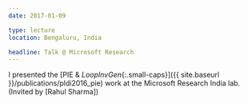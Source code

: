 ```yaml
---
date: 2017-01-09

type: lecture
location: Bengaluru, India

headline: Talk @ Microsoft Research
---
```


I presented the [PIE & _LoopInvGen_{:.small-caps}]({{ site.baseurl }}/publications/pldi2016_pie) work
at the Microsoft Research India lab.
(Invited by [Rahul Sharma])